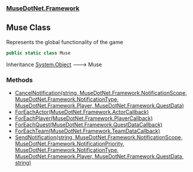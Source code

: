 ### [MuseDotNet.Framework](./MuseDotNet-Framework.md 'MuseDotNet.Framework')
## Muse Class
Represents the global functionality of the game  
```csharp
public static class Muse
```
Inheritance [System.Object](https://docs.microsoft.com/en-us/dotnet/api/System.Object 'System.Object') &#129106; Muse  
### Methods
- [CancelNotification(string, MuseDotNet.Framework.NotificationScope, MuseDotNet.Framework.NotificationType, MuseDotNet.Framework.Player, MuseDotNet.Framework.QuestData)](./Muse-CancelNotification(string_NotificationScope_NotificationType_Player_QuestData).md 'MuseDotNet.Framework.Muse.CancelNotification(string, MuseDotNet.Framework.NotificationScope, MuseDotNet.Framework.NotificationType, MuseDotNet.Framework.Player, MuseDotNet.Framework.QuestData)')
- [ForEachActor(MuseDotNet.Framework.ActorCallback)](./Muse-ForEachActor(ActorCallback).md 'MuseDotNet.Framework.Muse.ForEachActor(MuseDotNet.Framework.ActorCallback)')
- [ForEachPlayer(MuseDotNet.Framework.PlayerCallback)](./Muse-ForEachPlayer(PlayerCallback).md 'MuseDotNet.Framework.Muse.ForEachPlayer(MuseDotNet.Framework.PlayerCallback)')
- [ForEachQuest(MuseDotNet.Framework.QuestDataCallback)](./Muse-ForEachQuest(QuestDataCallback).md 'MuseDotNet.Framework.Muse.ForEachQuest(MuseDotNet.Framework.QuestDataCallback)')
- [ForEachTeam(MuseDotNet.Framework.TeamDataCallback)](./Muse-ForEachTeam(TeamDataCallback).md 'MuseDotNet.Framework.Muse.ForEachTeam(MuseDotNet.Framework.TeamDataCallback)')
- [SendNotification(string, MuseDotNet.Framework.NotificationScope, MuseDotNet.Framework.NotificationPriority, MuseDotNet.Framework.NotificationType, MuseDotNet.Framework.Player, MuseDotNet.Framework.QuestData, string)](./Muse-SendNotification(string_NotificationScope_NotificationPriority_NotificationType_Player_QuestData_string).md 'MuseDotNet.Framework.Muse.SendNotification(string, MuseDotNet.Framework.NotificationScope, MuseDotNet.Framework.NotificationPriority, MuseDotNet.Framework.NotificationType, MuseDotNet.Framework.Player, MuseDotNet.Framework.QuestData, string)')
